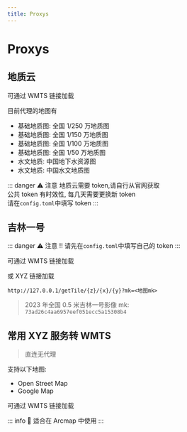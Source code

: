 ```yaml
---
title: Proxys
---
```


<script setup>
import GetAddress from "./GetAddress.vue"

</script>

# Proxys

## 地质云

可通过 WMTS 链接加载

<GetAddress path="/WMTS/geocloud"/>

目前代理的地图有

- 基础地质图: 全国 1/250 万地质图
- 基础地质图: 全国 1/150 万地质图
- 基础地质图: 全国 1/100 万地质图
- 基础地质图: 全国 1/50 万地质图
- 水文地质: 中国地下水资源图
- 水文地质: 中国水文地质图

::: danger ⚠️ 注意
地质云需要 token,请自行从官网获取  
公共 token 有时效性, 每几天需要更换新 token  
请在`config.toml`中填写 token
:::

## 吉林一号

::: danger ⚠️ 注意
‼️ 请先在`config.toml`中填写自己的 token
:::

可通过 WMTS 链接加载

<GetAddress path="/WMTS/jl1"/>

或 XYZ 链接加载

```text
http://127.0.0.1/getTile/{z}/{x}/{y}?mk=<地图mk>
```

> 2023 年全国 0.5 米吉林一号影像 mk: `73ad26c4aa6957eef051ecc5a15308b4`

## 常用 XYZ 服务转 WMTS

> 直连无代理

支持以下地图:

- Open Street Map
- Google Map

可通过 WMTS 链接加载
<GetAddress path="/WMTS/XYZ"/>

::: info
🤔 适合在 Arcmap 中使用
:::
